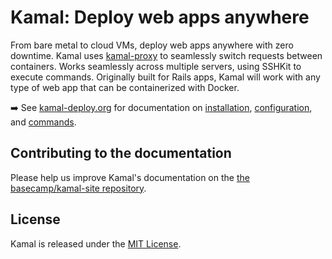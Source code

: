 # Kamal: Deploy web apps anywhere

From bare metal to cloud VMs, deploy web apps anywhere with zero downtime. Kamal uses [kamal-proxy](https://github.com/basecamp/kamal-proxy) to seamlessly switch requests between containers. Works seamlessly across multiple servers, using SSHKit to execute commands. Originally built for Rails apps, Kamal will work with any type of web app that can be containerized with Docker.

➡️ See [kamal-deploy.org](https://kamal-deploy.org) for documentation on [installation](https://kamal-deploy.org/docs/installation), [configuration](https://kamal-deploy.org/docs/configuration), and [commands](https://kamal-deploy.org/docs/commands).

## Contributing to the documentation

Please help us improve Kamal's documentation on the [the basecamp/kamal-site repository](https://github.com/basecamp/kamal-site).

## License

Kamal is released under the [MIT License](https://opensource.org/licenses/MIT).
